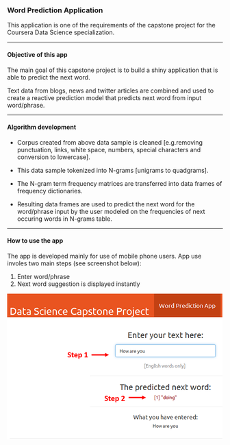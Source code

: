 
### Word Prediction Application


This application is one of the requirements of the capstone project for the Coursera Data Science specialization.

******

#### Objective of this app

The main goal of this capstone project is to build a shiny application that is able to predict the next word. 

Text data from blogs, news and twitter articles are combined and used to create a reactive prediction model that predicts next word from input word/phrase.

******

#### Algorithm development

- Corpus created from above data sample is cleaned [e.g.removing punctuation, links, white space, numbers, special characters and conversion to lowercase].

- This data sample tokenized into N-grams [unigrams to quadgrams]. 

- The N-gram term frequency matrices are transferred into data frames of frequency dictionaries.

- Resulting data frames are used to predict the next word for the word/phrase input by the user modeled on the frequencies of next occuring words in N-grams table.

******

#### How to use the app


The app is developed mainly for use of mobile phone users. App use involes two main steps (see screenshot below):
  1. Enter word/phrase 
  2. Next word suggestion is displayed instantly

![image](app-screenshot.png)


